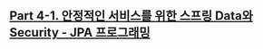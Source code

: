 ## [Part 4-1. 안정적인 서비스를 위한 스프링 Data와 Security - JPA 프로그래밍](https://github.com/freeism/fast-campus-jpa)